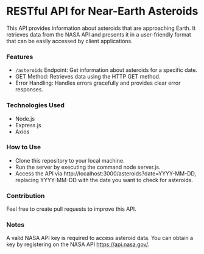 # RESTful API for Near-Earth Asteroids
This API provides information about asteroids that are approaching Earth. It retrieves data from the NASA API 
and presents it in a user-friendly format that can be easily accessed by client applications.

### Features
- `/asteroids` Endpoint: Get information about asteroids for a specific date.
- GET Method: Retrieves data using the HTTP GET method.
- Error Handling: Handles errors gracefully and provides clear error responses.

### Technologies Used
- Node.js
- Express.js
- Axios

### How to Use
- Clone this repository to your local machine.
- Run the server by executing the command node server.js.
- Access the API via http://localhost:3000/asteroids?date=YYYY-MM-DD, replacing YYYY-MM-DD with the date you want to check for asteroids.

### Contribution
Feel free to create pull requests to improve this API.

### Notes
A valid NASA API key is required to access asteroid data. You can obtain a key by registering on the NASA API https://api.nasa.gov/.
